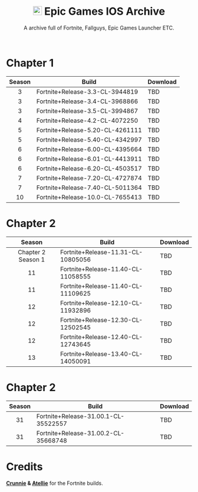 
<div align=center>

# <img src="https://i.imgur.com/kUmoSIz.png" alt="Epic Games Logo" width="24" height="24"> Epic Games IOS Archive
A archive full of Fortnite, Fallguys, Epic Games Launcher ETC.

</div>
<br>

# Chapter 1

| Season | Build | Download | 
| :---: | ----------- | ----------- | 
| 3 | Fortnite+Release-3.3-CL-3944819 | TBD |
| 3 | Fortnite+Release-3.4-CL-3968866 | TBD |
| 3 | Fortnite+Release-3.5-CL-3994867 | TBD |
| 4 | Fortnite+Release-4.2-CL-4072250 | TBD |
| 5 | Fortnite+Release-5.20-CL-4261111 | TBD |
| 5 | Fortnite+Release-5.40-CL-4342997 | TBD |
| 6 | Fortnite+Release-6.00-CL-4395664 | TBD |
| 6 | Fortnite+Release-6.01-CL-4413911 | TBD |
| 6 | Fortnite+Release-6.20-CL-4503517 | TBD |
| 7 | Fortnite+Release-7.20-CL-4727874 | TBD |
| 7 | Fortnite+Release-7.40-CL-5011364 | TBD |
| 10 | Fortnite+Release-10.0-CL-7655413 | TBD |

# Chapter 2

| Season | Build | Download |
| :---: | ----------- | ----------- | 
| Chapter 2 Season 1 | Fortnite+Release-11.31-CL-10805056 | TBD |
| 11 | Fortnite+Release-11.40-CL-11058555 | TBD |
| 11 | Fortnite+Release-11.40-CL-11109625 | TBD |
| 12 | Fortnite+Release-12.10-CL-11932896 | TBD |
| 12 | Fortnite+Release-12.30-CL-12502545 | TBD |
| 12 | Fortnite+Release-12.40-CL-12743645 | TBD |
| 13 | Fortnite+Release-13.40-CL-14050091 | TBD |

# Chapter 2

| Season | Build | Download |
| :---: | ----------- | ----------- | 
| 31 | Fortnite+Release-31.00.1-CL-35522557 | TBD |
| 31 | Fortnite+Release-31.00.2-CL-35668748 | TBD |

# Credits
**[Crunnie](https://github.com/Crunnie) & [Atellie](https://github.com/atellies/EpicGamesStoreIPA)** for the Fortnite builds.







